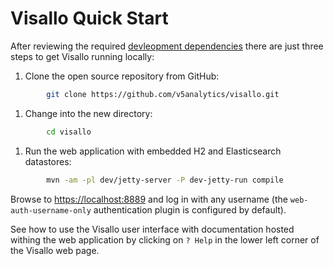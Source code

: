 # Visallo Quick Start

After reviewing the required [devleopment dependencies](dependencies.md)
there are just three steps to get Visallo running locally:

1. Clone the open source repository from GitHub:
```bash
        git clone https://github.com/v5analytics/visallo.git
```

1. Change into the new directory:
```bash
        cd visallo
```

1. Run the web application with embedded H2 and Elasticsearch datastores:
```bash
        mvn -am -pl dev/jetty-server -P dev-jetty-run compile
```

Browse to [https://localhost:8889](https://localhost:8889) and log in
with any username (the `web-auth-username-only` authentication plugin
is configured by default).

See how to use the Visallo user interface with documentation hosted
withing the web application by clicking on `? Help` in the lower
left corner of the Visallo web page.
